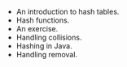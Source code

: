 * An introduction to hash tables.
* Hash functions.
* An exercise.
* Handling collisions.
* Hashing in Java.
* Handling removal.
